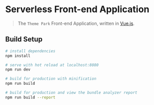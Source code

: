 # Serverless Front-end Application

> The `Theme Park` Front-end Application, written in [Vue.js](http://vuejs.github.io/vue-loader).

## Build Setup

``` bash
# install dependencies
npm install

# serve with hot reload at localhost:8080
npm run dev

# build for production with minification
npm run build

# build for production and view the bundle analyzer report
npm run build --report
```
